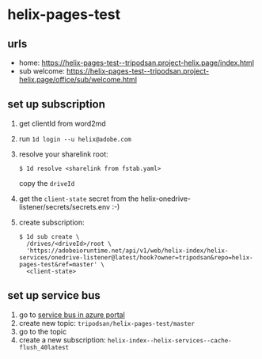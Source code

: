 # helix-pages-test

## urls

- home: https://helix-pages-test--tripodsan.project-helix.page/index.html
- sub welcome: https://helix-pages-test--tripodsan.project-helix.page/office/sub/welcome.html

## set up subscription

1. get clientId from word2md
2. run `1d login --u helix@adobe.com`
3. resolve your sharelink root: 
   ```
   $ 1d resolve <sharelink from fstab.yaml>
   ```
   copy the `driveId`

5. get the `client-state` secret from the helix-onedrive-listener/secrets/secrets.env :-)   
4. create subscription: 
   ```
   $ 1d sub create \
     /drives/<driveId>/root \
     'https://adobeioruntime.net/api/v1/web/helix-index/helix-services/onedrive-listener@latest/hook?owner=tripodsan&repo=helix-pages-test&ref=master' \
     <client-state>
   ```
   
## set up service bus

1. go to [service bus in azure portal](https://portal.azure.com/#@adobe.onmicrosoft.com/resource/subscriptions/07d1d753-4bfc-4012-9958-35592a40a3fa/resourceGroups/helix-prod/providers/Microsoft.ServiceBus/namespaces/hlxobs/topics) 
2. create new topic: `tripodsan/helix-pages-test/master`
3. go to the topic
4. create a new subscription: `helix-index--helix-services--cache-flush_40latest`
